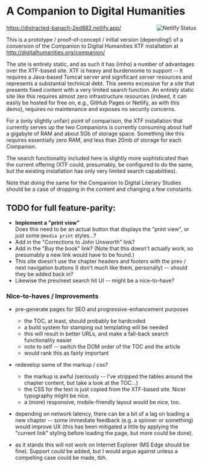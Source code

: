 # A Companion to Digital Humanities
<a href="https://app.netlify.com/sites/distracted-banach-2ed882/deploys"><img src="https://api.netlify.com/api/v1/badges/957c205d-5a3b-4b3b-9293-23607c822765/deploy-status" align="right" alt="Netlify Status"></a>
https://distracted-banach-2ed882.netlify.app/

This is a prototype / proof-of-concept / initial version (depending!) of a conversion of the Companion to Digital Humanities XTF installation at http://digitalhumanities.org/companion/

The site is entirely static, and as such it has (imho) a number of advantages over the XTF-based site.  XTF is heavy and burdensome to support -- it requires a Java-based Tomcat server and significant server resources and represents a substantial technical debt.  This seems excessive for a site that presents fixed content with a very limited search function.  An entirely static site like this requires almost zero infrastructure resources (indeed, it can easily be hosted for free on, e.g., GitHub Pages or Netlify, as with this demo), requires no maintenance and exposes no security concerns.

For a (only slightly unfair) point of comparison, the XTF installation that currently serves up the two Companions is currently consuming about half a gigabyte of RAM and about 5Gb of storage space.  Something like this requires essentially zero RAM, and less than 20mb of storage for each Companion.

The search functionality included here is slightly more sophisticated than the current offering (XTF could, presumably, be configured to do the same, but the existing installation has only very limited search capabilities).

Note that doing the same for the Companion to Digital Literary Studies should be a case of dropping in the content and changing a few constants.


## TODO for full feature-parity:
* **Implement a "print view"**  
  Does this need to be an actual button that displays the "print view", or just some `@media print` styles...?
* Add in the "Corrections to John Unsworth" link?
* Add in the "Buy the book" link? (Note that this doesn't actually work, so presumably a new link would have to be found.)
* This site doesn't use the chapter headers and footers with the prev / next navigation buttons (I don't much like them, personally) -- should they be added back in?
* Likewise the prev/next search hit UI -- might be a nice-to-have?

### Nice-to-haves / Improvements
* pre-generate pages for SEO and progressive-enhancement purposes
  * the TOC, at least, should probably be hardcoded
  * a build system for stamping out templating will be needed
  * this will result in better URLs, and make a fall-back search functionality easier
  * note to self -- switch the DOM order of the TOC and the article
  * would rank this as fairly important

* redevelop some of the markup / css?
  * the markup is awful (seriously -- I've stripped the tables around the chapter content, but take a look at the TOC...)
  * the CSS for the text is just copied from the XTF-based site.  Nicer typography might be nice.
  * a (more) responsive, mobile-friendly layout would be nice, too.

* depending on network latency, there can be a bit of a lag on loading a new chapter -- some immediate feedback (e.g. a spinner or something) would improve UX (this has been mitigated a little by applying the "current link" styling before loading the page, but more could be done).

* as it stands this will not work on Internet Explorer (MS Edge should be fine).  Support *could* be added, but I would argue against unless a compelling case could be made, tbh.
